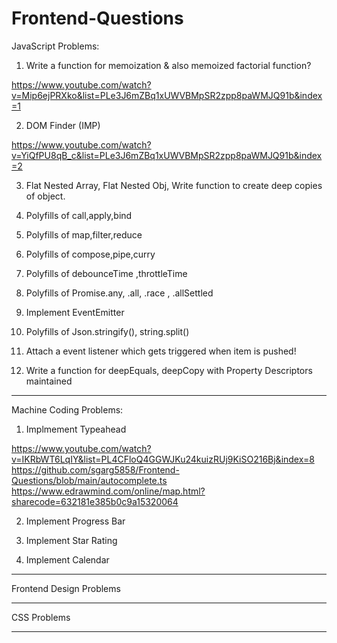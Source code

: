# Frontend-Questions

JavaScript Problems:

1. Write a function for memoization & also memoized factorial function?

https://www.youtube.com/watch?v=Mip6ejPRXko&list=PLe3J6mZBq1xUWVBMpSR2zpp8paWMJQ91b&index=1

2. DOM Finder (IMP)

https://www.youtube.com/watch?v=YiQfPU8qB_c&list=PLe3J6mZBq1xUWVBMpSR2zpp8paWMJQ91b&index=2

3. Flat Nested Array, Flat Nested Obj, Write function to create deep copies of object.

4. Polyfills of call,apply,bind

5. Polyfills of map,filter,reduce

6. Polyfills of compose,pipe,curry

7. Polyfills of debounceTime ,throttleTime

8. Polyfills of Promise.any, .all, .race , .allSettled

9. Implement EventEmitter

10. Polyfills of Json.stringify(), string.split()

11. Attach a event listener which gets triggered when item is pushed!

12. Write a function for deepEquals, deepCopy with Property Descriptors maintained

****************************************************************************************************************

Machine Coding Problems:

1. Implmement Typeahead

https://www.youtube.com/watch?v=IKRbWT6LqIY&list=PL4CFloQ4GGWJKu24kuizRUj9KiSO216Bj&index=8
https://github.com/sgarg5858/Frontend-Questions/blob/main/autocomplete.ts
https://www.edrawmind.com/online/map.html?sharecode=632181e385b0c9a15320064

2. Implement Progress Bar

3. Implement Star Rating

4. Implement Calendar



****************************************************************************************************************

Frontend Design Problems


****************************************************************************************************************

CSS Problems

****************************************************************************************************************
